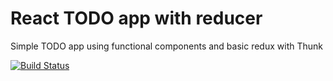 # React TODO app with reducer
Simple TODO app using functional components and basic redux with Thunk

[![Build Status](https://app.travis-ci.com/pxai/04-react-todo-redux-thunk.svg?branch=master)](https://app.travis-ci.com/pxai/04-react-todo-redux-thunk)